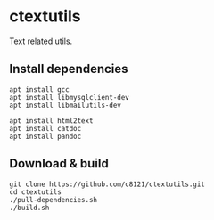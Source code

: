 # ctextutils

Text related utils.

## Install dependencies

    apt install gcc
    apt install libmysqlclient-dev
    apt install libmailutils-dev

    apt install html2text
    apt install catdoc
    apt install pandoc

## Download & build

    git clone https://github.com/c8121/ctextutils.git
    cd ctextutils
    ./pull-dependencies.sh
    ./build.sh
